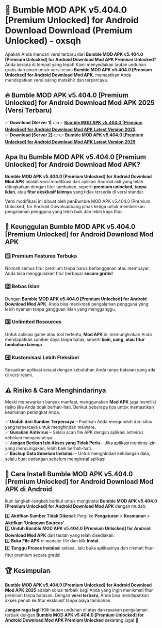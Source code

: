 # 🎯 Bumble MOD APK v5.404.0 [Premium Unlocked] for Android Download  Download (Premium Unlocked) -  oxsqh

Apakah Anda mencari versi terbaru dari **Bumble MOD APK v5.404.0 [Premium Unlocked] for Android Download Mod APK Premium Unlocked**? Anda berada di tempat yang tepat! Kami menyediakan tautan unduhan gratis dan aman untuk versi resmi **Bumble MOD APK v5.404.0 [Premium Unlocked] for Android Download Mod APK**, memastikan Anda mendapatkan versi paling mutakhir dan terpercaya.

## 🔥 Bumble MOD APK v5.404.0 [Premium Unlocked] for Android Download Mod APK 2025 (Versi Terbaru)

✅ **Download [Server 1]** 👉👉 [**Bumble MOD APK v5.404.0 [Premium Unlocked] for Android Download Mod APK Latest Version 2025**](https://momento.my/?title=Bumble_MOD_APK_v5.404.0_[Premium_Unlocked]_for_Android_Download)  
✅ **Download [Server 2]** 👉👉 [**Bumble MOD APK v5.404.0 [Premium Unlocked] for Android Download Mod APK Latest Version 2025**](https://momento.my/?title=Bumble_MOD_APK_v5.404.0_[Premium_Unlocked]_for_Android_Download)  

## Apa Itu Bumble MOD APK v5.404.0 [Premium Unlocked] for Android Download Mod APK?

**Bumble MOD APK v5.404.0 [Premium Unlocked] for Android Download Mod APK** adalah versi modifikasi dari aplikasi Android asli yang telah ditingkatkan dengan fitur tambahan, seperti **premium unlocked**, **tanpa iklan**, atau **fitur eksklusif lainnya** yang tidak tersedia di versi standar.

Versi modifikasi ini dibuat oleh penBumble MOD APK v5.404.0 [Premium Unlocked] for Android Downloadbang pihak ketiga untuk memberikan pengalaman pengguna yang lebih baik dan lebih kaya fitur.

## 🎯 Keunggulan Bumble MOD APK v5.404.0 [Premium Unlocked] for Android Download Mod APK

### 1️⃣ Premium Features Terbuka
Nikmati semua fitur premium tanpa harus berlangganan atau membayar. Anda bisa menggunakan fitur berbayar **secara gratis!**

### 2️⃣ Bebas Iklan
Dengan **Bumble MOD APK v5.404.0 [Premium Unlocked] for Android Download Mod APK**, Anda bisa menikmati pengalaman pengguna yang lebih nyaman tanpa gangguan iklan yang mengganggu.

### 3️⃣ Unlimited Resources
Untuk aplikasi game atau tool tertentu, **Mod APK** ini memungkinkan Anda mendapatkan sumber daya tanpa batas, seperti **koin, uang, atau fitur tambahan lainnya**.

### 4️⃣ Kustomisasi Lebih Fleksibel
Sesuaikan aplikasi sesuai dengan kebutuhan Anda tanpa batasan yang ada di versi resmi.

## ⚠️ Risiko & Cara Menghindarinya

Meski menawarkan banyak manfaat, menggunakan **Mod APK** juga memiliki risiko jika Anda tidak berhati-hati. Berikut beberapa tips untuk memastikan keamanan perangkat Anda:

✅ **Unduh dari Sumber Terpercaya** – Pastikan Anda mengunduh dari situs yang terpercaya untuk menghindari malware.  
✅ **Gunakan Antivirus** – Selalu scan file APK dengan aplikasi antivirus sebelum menginstalnya.  
✅ **Jangan Berikan Izin Akses yang Tidak Perlu** – Jika aplikasi meminta izin yang mencurigakan, lebih baik berhati-hati.  
✅ **Backup Data Sebelum Instalasi** – Untuk menghindari kehilangan data, selalu buat cadangan sebelum menginstal aplikasi.

## 📌 Cara Install Bumble MOD APK v5.404.0 [Premium Unlocked] for Android Download Mod APK di Android

Ikuti langkah-langkah berikut untuk menginstal **Bumble MOD APK v5.404.0 [Premium Unlocked] for Android Download Mod APK** dengan mudah:

1️⃣ **Aktifkan Sumber Tidak Dikenal**: Pergi ke **Pengaturan** > **Keamanan** > **Aktifkan 'Unknown Sources'**.  
2️⃣ **Unduh Bumble MOD APK v5.404.0 [Premium Unlocked] for Android Download Mod APK** dari tautan yang telah disediakan.  
3️⃣ **Buka File APK** di manajer file dan klik **Instal**.  
4️⃣ **Tunggu Proses Instalasi** selesai, lalu buka aplikasinya dan nikmati fitur-fitur premium secara gratis!

## 🏆 Kesimpulan

**Bumble MOD APK v5.404.0 [Premium Unlocked] for Android Download Mod APK 2025** adalah solusi terbaik bagi Anda yang ingin menikmati fitur premium tanpa batasan. Dengan **versi terbaru**, Anda bisa mendapatkan akses penuh ke fitur eksklusif tanpa biaya tambahan.

**Jangan ragu lagi!** Klik tautan unduhan di atas dan rasakan pengalaman terbaik dengan **Bumble MOD APK v5.404.0 [Premium Unlocked] for Android Download Mod APK Premium Unlocked** sekarang juga! 🚀
